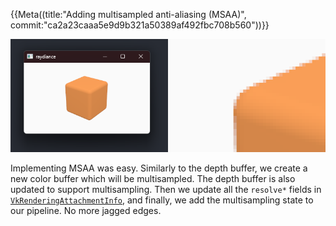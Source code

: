 {{Meta((title:"Adding multisampled anti-aliasing (MSAA)", commit:"ca2a23caaa5e9d9b321a50389af492fbc708b560"))}}

![](title.png)

Implementing MSAA was easy. Similarly to the depth buffer, we create a new color
buffer which will be multisampled. The depth buffer is also updated to support
multisampling. Then we update all the `resolve*` fields in
[`VkRenderingAttachmentInfo`][vkspec], and finally, we add the multisampling
state to our pipeline. No more jagged edges.

[vkspec]: https://registry.khronos.org/vulkan/specs/1.3-extensions/man/html/VkRenderingAttachmentInfo.html
